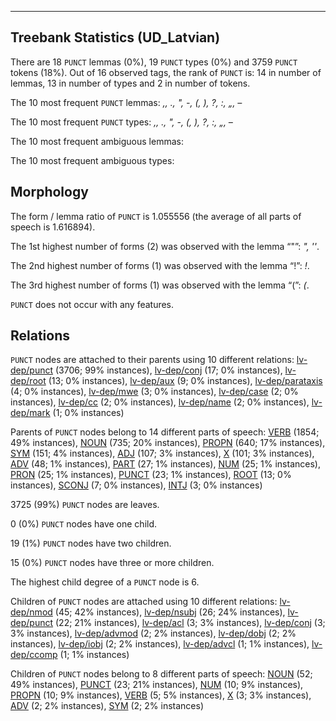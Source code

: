 

--------------------------------------------------------------------------------

## Treebank Statistics (UD_Latvian)

There are 18 `PUNCT` lemmas (0%), 19 `PUNCT` types (0%) and 3759 `PUNCT` tokens (18%).
Out of 16 observed tags, the rank of `PUNCT` is: 14 in number of lemmas, 13 in number of types and 2 in number of tokens.

The 10 most frequent `PUNCT` lemmas: <em>,, ., ", -, (, ), ?, :, „, –</em>

The 10 most frequent `PUNCT` types:  <em>,, ., ", -, (, ), ?, :, „, –</em>

The 10 most frequent ambiguous lemmas: 

The 10 most frequent ambiguous types:  



## Morphology

The form / lemma ratio of `PUNCT` is 1.055556 (the average of all parts of speech is 1.616894).

The 1st highest number of forms (2) was observed with the lemma “"”: <em>", ''</em>.

The 2nd highest number of forms (1) was observed with the lemma “!”: <em>!</em>.

The 3rd highest number of forms (1) was observed with the lemma “(”: <em>(</em>.

`PUNCT` does not occur with any features.


## Relations

`PUNCT` nodes are attached to their parents using 10 different relations: [lv-dep/punct]() (3706; 99% instances), [lv-dep/conj]() (17; 0% instances), [lv-dep/root]() (13; 0% instances), [lv-dep/aux]() (9; 0% instances), [lv-dep/parataxis]() (4; 0% instances), [lv-dep/mwe]() (3; 0% instances), [lv-dep/case]() (2; 0% instances), [lv-dep/cc]() (2; 0% instances), [lv-dep/name]() (2; 0% instances), [lv-dep/mark]() (1; 0% instances)

Parents of `PUNCT` nodes belong to 14 different parts of speech: [VERB]() (1854; 49% instances), [NOUN]() (735; 20% instances), [PROPN]() (640; 17% instances), [SYM]() (151; 4% instances), [ADJ]() (107; 3% instances), [X]() (101; 3% instances), [ADV]() (48; 1% instances), [PART]() (27; 1% instances), [NUM]() (25; 1% instances), [PRON]() (25; 1% instances), [PUNCT]() (23; 1% instances), [ROOT]() (13; 0% instances), [SCONJ]() (7; 0% instances), [INTJ]() (3; 0% instances)

3725 (99%) `PUNCT` nodes are leaves.

0 (0%) `PUNCT` nodes have one child.

19 (1%) `PUNCT` nodes have two children.

15 (0%) `PUNCT` nodes have three or more children.

The highest child degree of a `PUNCT` node is 6.

Children of `PUNCT` nodes are attached using 10 different relations: [lv-dep/nmod]() (45; 42% instances), [lv-dep/nsubj]() (26; 24% instances), [lv-dep/punct]() (22; 21% instances), [lv-dep/acl]() (3; 3% instances), [lv-dep/conj]() (3; 3% instances), [lv-dep/advmod]() (2; 2% instances), [lv-dep/dobj]() (2; 2% instances), [lv-dep/iobj]() (2; 2% instances), [lv-dep/advcl]() (1; 1% instances), [lv-dep/ccomp]() (1; 1% instances)

Children of `PUNCT` nodes belong to 8 different parts of speech: [NOUN]() (52; 49% instances), [PUNCT]() (23; 21% instances), [NUM]() (10; 9% instances), [PROPN]() (10; 9% instances), [VERB]() (5; 5% instances), [X]() (3; 3% instances), [ADV]() (2; 2% instances), [SYM]() (2; 2% instances)

